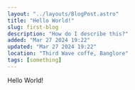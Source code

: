 ```yaml
---
layout: "../layouts/BlogPost.astro"
title: "Hello World!"
slug: first-blog
description: "How do I describe this?"
added: "Mar 27 2024 19:22"
updated: "Mar 27 2024 19:22"
location: "Third Wave coffe, Banglore"
tags: [something]
---
```


Hello World!

